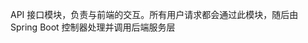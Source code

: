 <!--
 Copyright (c) 2024 toimc<admin@wayearn.com>
 
 This software is released under the MIT License.
 https://opensource.org/licenses/MIT
-->

API 接口模块，负责与前端的交互。所有用户请求都会通过此模块，随后由 Spring Boot 控制器处理并调用后端服务层